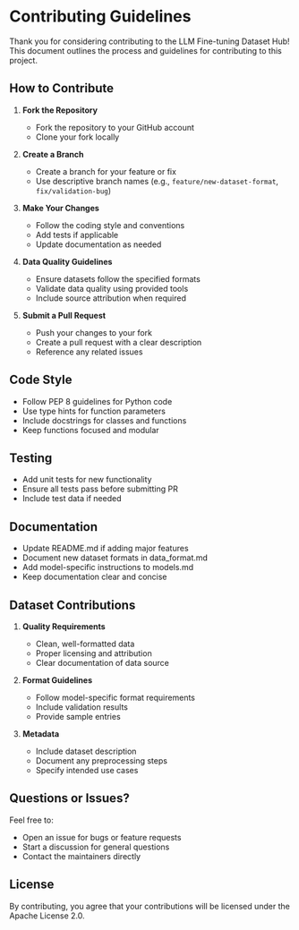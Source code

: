 # Contributing Guidelines

Thank you for considering contributing to the LLM Fine-tuning Dataset Hub! This document outlines the process and guidelines for contributing to this project.

## How to Contribute

1. **Fork the Repository**
   - Fork the repository to your GitHub account
   - Clone your fork locally

2. **Create a Branch**
   - Create a branch for your feature or fix
   - Use descriptive branch names (e.g., `feature/new-dataset-format`, `fix/validation-bug`)

3. **Make Your Changes**
   - Follow the coding style and conventions
   - Add tests if applicable
   - Update documentation as needed

4. **Data Quality Guidelines**
   - Ensure datasets follow the specified formats
   - Validate data quality using provided tools
   - Include source attribution when required

5. **Submit a Pull Request**
   - Push your changes to your fork
   - Create a pull request with a clear description
   - Reference any related issues

## Code Style

- Follow PEP 8 guidelines for Python code
- Use type hints for function parameters
- Include docstrings for classes and functions
- Keep functions focused and modular

## Testing

- Add unit tests for new functionality
- Ensure all tests pass before submitting PR
- Include test data if needed

## Documentation

- Update README.md if adding major features
- Document new dataset formats in data_format.md
- Add model-specific instructions to models.md
- Keep documentation clear and concise

## Dataset Contributions

1. **Quality Requirements**
   - Clean, well-formatted data
   - Proper licensing and attribution
   - Clear documentation of data source

2. **Format Guidelines**
   - Follow model-specific format requirements
   - Include validation results
   - Provide sample entries

3. **Metadata**
   - Include dataset description
   - Document any preprocessing steps
   - Specify intended use cases

## Questions or Issues?

Feel free to:
- Open an issue for bugs or feature requests
- Start a discussion for general questions
- Contact the maintainers directly

## License

By contributing, you agree that your contributions will be licensed under the Apache License 2.0.
